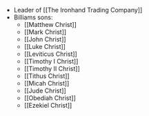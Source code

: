 - Leader of [[The Ironhand Trading Company]]
- Billiams sons:
	- [[Matthew Christ]]
	- [[Mark Christ]]
	- [[John Christ]]
	- [[Luke Christ]]
	- [[Leviticus Christ]]
	- [[Timothy I Christ]]
	- [[Timothy II Christ]]
	- [[Tithus Christ]]
	- [[Micah Christ]]
	- [[Jude Christ]]
	- [[Obediah Christ]]
	- [[Ezekiel Christ]]